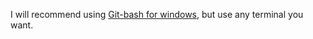 I will recommend using [Git-bash for windows](https://gitforwindows.org/), but use any terminal you want.